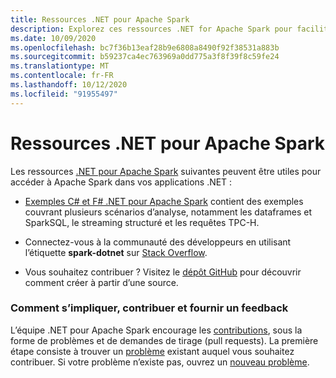 ```yaml
---
title: Ressources .NET pour Apache Spark
description: Explorez ces ressources .NET for Apache Spark pour faciliter la création de solutions de science des données personnalisées et leur intégration à vos applications .NET.
ms.date: 10/09/2020
ms.openlocfilehash: bc7f36b13eaf28b9e6808a8490f92f38531a883b
ms.sourcegitcommit: b59237ca4ec763969a0dd775a3f8f39f8c59fe24
ms.translationtype: MT
ms.contentlocale: fr-FR
ms.lasthandoff: 10/12/2020
ms.locfileid: "91955497"
---
```

# <a name="net-for-apache-spark-resources"></a>Ressources .NET pour Apache Spark

Les ressources [.NET pour Apache Spark](../index.yml) suivantes peuvent être utiles pour accéder à Apache Spark dans vos applications .NET :

* [Exemples C# et F# .NET pour Apache Spark](https://github.com/dotnet/spark#samples) contient des exemples couvrant plusieurs scénarios d’analyse, notamment les dataframes et SparkSQL, le streaming structuré et les requêtes TPC-H.

* Connectez-vous à la communauté des développeurs en utilisant l’étiquette **spark-dotnet** sur [Stack Overflow](https://stackoverflow.com/questions/tagged/spark-dotnet).

* Vous souhaitez contribuer ? Visitez le [dépôt GitHub](https://github.com/dotnet/spark) pour découvrir comment créer à partir d’une source.

### <a name="how-to-engage-contribute-and-provide-feedback"></a>Comment s’impliquer, contribuer et fournir un feedback

L’équipe .NET pour Apache Spark encourage les [contributions](https://github.com/dotnet/spark/blob/master/docs/contributing.md), sous la forme de problèmes et de demandes de tirage (pull requests). La première étape consiste à trouver un [problème](https://github.com/dotnet/spark/issues) existant auquel vous souhaitez contribuer. Si votre problème n’existe pas, ouvrez un [nouveau problème](https://github.com/dotnet/spark/issues?utf8=%E2%9C%93&q=is%3Aissue+is%3Aopen+).
